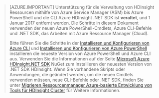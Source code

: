 > [AZURE.IMPORTANT] Unterstützung für die Verwaltung von HDInsight Ressourcen mithilfe von Azure Service Manager (ASM) bis Azure PowerShell und die CLI Azure HDInsight .NET SDK ist __veraltet__, und 1 Januar 2017 entfernt werden. Die Schritte in diesem Dokument verwenden der neuen Azure PowerShell-Cmdlets, Azure CLI-Befehle und .NET SDK, das Arbeiten mit Azure Ressource Manager (Cloud).
>
> Bitte führen Sie die Schritte in der [Installieren und Konfigurieren von Azure CLI](../articles/xplat-cli-install.md) und [Installieren und Konfigurieren von Azure PowerShell](../articles/powershell-install-configure.md) installieren die neueste Version von Azure PowerShell und Azure CLI aus. Verwenden Sie die Informationen auf der Seite [Microsoft Azure HDInsight.NET SDK](https://www.nuget.org/packages/Microsoft.WindowsAzure.Management.HDInsight/) NuGet zum Installieren der neuesten Version von .NET SDK HDInsight. Wenn Sie vorhandene Skripts oder Anwendungen, die geändert werden, um die neuen Cmdlets verwenden müssen, neue CLI-Befehle oder .NET SDK, finden Sie unter [Migrieren Ressourcenmanager Azure-basierte Entwicklung von Tools für HDInsight Cluster](../articles/hdinsight/hdinsight-hadoop-development-using-azure-resource-manager.md) für Weitere Informationen.

